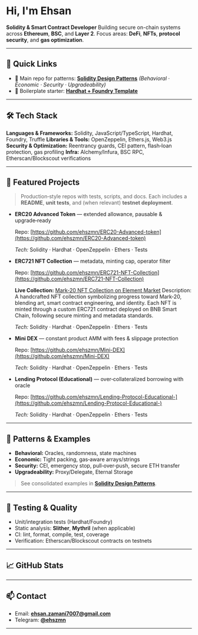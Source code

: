 # Hi, I'm Ehsan 

**Solidity & Smart Contract Developer**
Building secure on-chain systems across **Ethereum**, **BSC**, and **Layer 2**.
Focus areas: **DeFi**, **NFTs**, **protocol security**, and **gas optimization**.

---

## 🔗 Quick Links

* 🧪 Main repo for patterns: **[Solidity Design Patterns](https://github.com/ehszmn/solidity-patterns)** *(Behavioral · Economic · Security · Upgradeability)*
* 🧰 Boilerplate starter: **[Hardhat + Foundry Template](https://github.com/ehszmn/hardhat-foundry-starter)**

---

## 🛠️ Tech Stack

**Languages & Frameworks:** Solidity, JavaScript/TypeScript, Hardhat, Foundry, Truffle
**Libraries & Tools:** OpenZeppelin, Ethers.js, Web3.js
**Security & Optimization:** Reentrancy guards, CEI pattern, flash‑loan protection, gas profiling
**Infra:** Alchemy/Infura, BSC RPC, Etherscan/Blockscout verifications

---

## 📂 Featured Projects

> Production‑style repos with tests, scripts, and docs. Each includes a **README**, **unit tests**, and (when relevant) **testnet deployment**.

* **ERC20 Advanced Token** — extended allowance, pausable & upgrade‑ready

  Repo: [https://github.com/ehszmn/ERC20-Advanced-token](https://github.com/ehszmn/ERC20-Advanced-token)
  
  *Tech:* Solidity · Hardhat · OpenZeppelin · Ethers · Tests

* **ERC721 NFT Collection** — metadata, minting cap, operator filter

  Repo: [https://github.com/ehszmn/ERC721-NFT-Collection](https://github.com/ehszmn/ERC721-NFT-Collection)

  **Live Collection:** [Mark‑20 NFT Collection on Element Market](https://element.market/collections/mark-20-2?search[toggles][0]=ALL)
  Description: A handcrafted NFT collection symbolizing progress toward Mark‑20, blending art, smart contract engineering, and identity. Each NFT is minted through a custom ERC721 contract deployed on BNB Smart     Chain, following secure minting and metadata standards.
  
  *Tech:* Solidity · Hardhat · OpenZeppelin · Ethers · Tests

* **Mini DEX** — constant product AMM with fees & slippage protection
  
  Repo: [https://github.com/ehszmn/Mini-DEX](https://github.com/ehszmn/Mini-DEX)
  
  *Tech:* Solidity · Hardhat · OpenZeppelin · Ethers · Tests

* **Lending Protocol (Educational)** — over‑collateralized borrowing with oracle

  Repo: [https://github.com/ehszmn/Lending-Protocol-Educational-](https://github.com/ehszmn/Lending-Protocol-Educational-)
  
  *Tech:* Solidity · Hardhat · OpenZeppelin · Ethers · Tests
---

## 🧩 Patterns & Examples

* **Behavioral:** Oracles, randomness, state machines
* **Economic:** Tight packing, gas‑aware arrays/strings
* **Security:** CEI, emergency stop, pull‑over‑push, secure ETH transfer
* **Upgradeability:** Proxy/Delegate, Eternal Storage

> See consolidated examples in **[Solidity Design Patterns](https://github.com/ehszmn/solidity-patterns)**.

---

## 🧪 Testing & Quality

* Unit/integration tests (Hardhat/Foundry)
* Static analysis: **Slither**, **Mythril** (when applicable)
* CI: lint, format, compile, test, coverage
* Verification: Etherscan/Blockscout contracts on testnets

---

## 📈 GitHub Stats

---

## 📫 Contact

* Email: **[ehsan.zamani7007@gmail.com](mailto:ehsan.zamani7007@gmail.com)**
* Telegram: **[@ehszmn](https://t.me/ehszmn)**

---
